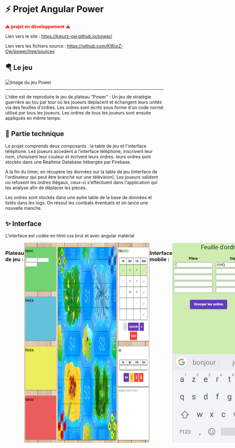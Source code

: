 # ⚡ Projet Angular Power

<span style="color: red;">⚠ **projet en développement** ⚠</span>

Lien vers le site :
https://kwurz-ow.github.io/power/

Lien vers les fichiers source :
https://github.com/KWurZ-Ow/power/tree/sources


## 🪂 Le jeu

<img src="https://escaleajeux.fr/p/powe2.jpg" alt="Image du jeu Power" width="400"/>

***

L'idée est de reproduire le jeu de plateau "Power" :
Un jeu de stratégie guerrière au tou par tour où les joueurs déplacent et échangent leurs unités via des feuilles d'ordres.
Les ordres sont écrits sous forme d'un code normé utilisé par tous les joueurs.
Les ordres de tous les joueurs sont ensuite appliqués en même temps.

## 💾 Partie technique

Le projet comprends deux composants : la table de jeu et l'interface téléphone.
Les joueurs accedent à l'interface téléphone, inscrivent leur nom, choisisent leur couleur et écrivent leurs ordres.
leurs ordres sont stockés dans une Realtime Database hébergée par Firebase.

A la fin du timer, on récupère les données sur la table de jeu (interface de l'ordinateur qui peut être branché sur une télévision).
Les joueurs valident ou refusent les ordres illégaux, ceux-ci s'effectuent dans l'application qui les analyse afin de déplacer les pièces.

Les ordres sont stockés dans une autre table de la base de données et listés dans les logs.
On résout les combats éventuels et on lance une nouvelle manche.

## ✨ Interface

L'interface est codée en html css brut et avec angular matérial
<div style="display: flex;">

### Plateau de jeu : 
<img src="https://raw.githubusercontent.com/KWurZ-Ow/power/gh-pages/illustration_plateau.png" alt="Image du jeu Power" width="400"/>

***

### Interface mobile : 
<img src="https://raw.githubusercontent.com/KWurZ-Ow/power/gh-pages/illustration_tel.png" alt="Image du jeu Power" width="400"/>
</div>
